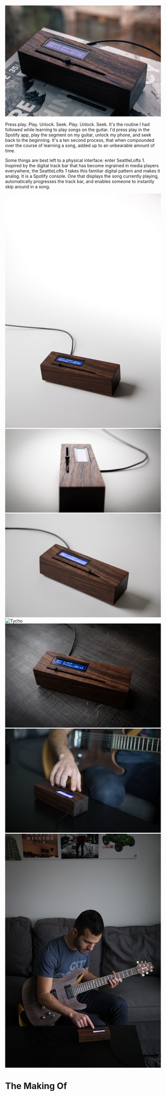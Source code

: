 ![Fall](https://github.com/mevorah/SeattleLofts1/blob/master/_img/Fall.png?raw=true "Fall")

Press play. Play. Unlock. Seek. Play. Unlock. Seek. It's the routine I had followed while learning to play songs on the guitar. I'd press play in the Spotify app, play the segment on my guitar, unlock my phone, and seek back to the beginning. It's a ten second process, that when compounded over the course of learning a song, added up to an unbearable amount of time. 

Some things are best left to a physical interface: enter SeattleLofts 1. Inspired by the digital track bar that has become ingrained in media players everywhere, the SeattleLofts 1 takes this familiar digital pattern and makes it analog. It is a Spotify console. One that displays the song currently playing, automatically progresses the track bar, and enables someone to instantly skip around in a song.

![Bahamas](https://github.com/mevorah/SeattleLofts1/blob/master/_img/Bahamas.png?raw=true "Bahamas")
![Front](https://github.com/mevorah/SeattleLofts1/blob/master/_img/Front.png?raw=true "Front")
![Radiohead](https://github.com/mevorah/SeattleLofts1/blob/master/_img/Radiohead.Png?raw=true "Radiohead")
![Tycho](https://github.com/mevorah/SeattleLofts1/blob/master/_img/Tycho.jpg?raw=true "Tycho")
![TheShins](https://github.com/mevorah/SeattleLofts1/blob/master/_img/TheShins.jpg?raw=true "TheShins")
![UsingClose](https://github.com/mevorah/SeattleLofts1/blob/master/_img/UsingClose.jpg?raw=true "UsingClose")
![Using](https://github.com/mevorah/SeattleLofts1/blob/master/_img/Using.png?raw=true "Using")

# The Making Of
